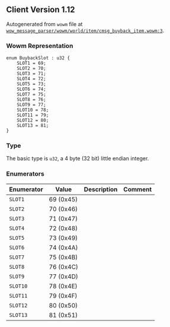 ## Client Version 1.12

Autogenerated from `wowm` file at [`wow_message_parser/wowm/world/item/cmsg_buyback_item.wowm:3`](https://github.com/gtker/wow_messages/tree/main/wow_message_parser/wowm/world/item/cmsg_buyback_item.wowm#L3).

### Wowm Representation
```rust,ignore
enum BuybackSlot : u32 {
    SLOT1 = 69;
    SLOT2 = 70;
    SLOT3 = 71;
    SLOT4 = 72;
    SLOT5 = 73;
    SLOT6 = 74;
    SLOT7 = 75;
    SLOT8 = 76;
    SLOT9 = 77;
    SLOT10 = 78;
    SLOT11 = 79;
    SLOT12 = 80;
    SLOT13 = 81;
}
```
### Type
The basic type is `u32`, a 4 byte (32 bit) little endian integer.
### Enumerators
| Enumerator | Value  | Description | Comment |
| --------- | -------- | ----------- | ------- |
| `SLOT1` | 69 (0x45) |  |  |
| `SLOT2` | 70 (0x46) |  |  |
| `SLOT3` | 71 (0x47) |  |  |
| `SLOT4` | 72 (0x48) |  |  |
| `SLOT5` | 73 (0x49) |  |  |
| `SLOT6` | 74 (0x4A) |  |  |
| `SLOT7` | 75 (0x4B) |  |  |
| `SLOT8` | 76 (0x4C) |  |  |
| `SLOT9` | 77 (0x4D) |  |  |
| `SLOT10` | 78 (0x4E) |  |  |
| `SLOT11` | 79 (0x4F) |  |  |
| `SLOT12` | 80 (0x50) |  |  |
| `SLOT13` | 81 (0x51) |  |  |
